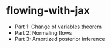 # flowing-with-jax

- Part 1: [Change of variables theorem](https://github.com/glouppe/flowing-with-jax/blob/master/jax-change-of-variables.ipynb)
- Part 2: Normaling flows
- Part 3: Amortized posterior inference
